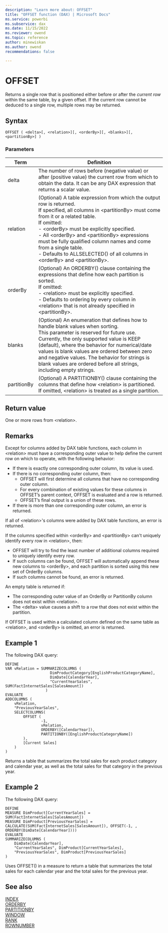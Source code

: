 ```yaml
---
description: "Learn more about: OFFSET"
title: "OFFSET function (DAX) | Microsoft Docs"
ms.service: powerbi 
ms.subservice: dax
ms.date: 11/15/2022
ms.reviewer: owend
ms.topic: reference
author: minewiskan
ms.author: owend 
recommendations: false

---
```


# OFFSET

Returns a single row that is positioned either before or after the *current row* within the same table, by a given offset. If the current row cannot be deduced to a single row, multiple rows may be returned.
  
## Syntax  
  
```dax
OFFSET ( <delta>[, <relation>][, <orderBy>][, <blanks>][, <partitionBy>] )
```
  
### Parameters  
  
|Term|Definition|  
|--------|--------------|  
|delta|The number of rows before (negative value) or after (positive value) the current row from which to obtain the data.  It can be any DAX expression that returns a scalar value. |
|relation|(Optional) A table expression from which the output row is returned. </br>If specified, all columns in \<partitionBy> must come from it or a related table. </br>If omitted: </br>- \<orderBy> must be explicitly specified.</br>- All \<orderBy> and \<partitionBy> expressions must be fully qualified column names and come from a single table. </br>- Defaults to ALLSELECTED() of all columns in \<orderBy> and \<partitionBy>.|
|orderBy|(Optional) An ORDERBY() clause containing the expressions that define how each partition is sorted. </br>If omitted: </br>- \<relation> must be explicitly specified. </br>- Defaults to ordering by every column in \<relation> that is not already specified in \<partitionBy>.|
|blanks|(Optional) An enumeration that defines how to handle blank values when sorting. </br>This parameter is reserved for future use. </br>Currently, the only supported value is KEEP (default), where the behavior for numerical/date values is blank values are ordered between zero and negative values. The behavior for strings is blank values are ordered before all strings, including empty strings.|
|partitionBy|(Optional) A PARTITIONBY() clause containing the columns that define how \<relation> is partitioned. </br> If omitted, \<relation> is treated as a single partition. |
  
## Return value

One or more rows from \<relation>.  
  
## Remarks

Except for columns added by DAX table functions, each column in \<relation> must have a corresponding outer value to help define the current row on which to operate, with the following behavior:

- If there is exactly one corresponding outer column, its value is used.
- If there is no corresponding outer column, then:
  - OFFSET will first determine all columns that have no corresponding outer column.
  - For every combination of existing values for these columns in OFFSET’s parent context, OFFSET is evaluated and a row is returned.
  - OFFSET’s final output is a union of these rows.
- If there is more than one corresponding outer column, an error is returned.

If all of \<relation>'s columns were added by DAX table functions, an error is returned.

If the columns specified within \<orderBy> and \<partitionBy> can't uniquely identify every row in \<relation>, then:

- OFFSET will try to find the least number of additional columns required to uniquely identify every row.
- If such columns can be found, OFFSET will automatically append these new columns to \<orderBy>, and each partition is sorted using this new set of OrderBy columns.  
- If such columns cannot be found, an error is returned.

An empty table is returned if:

- The corresponding outer value of an OrderBy or PartitionBy column does not exist within \<relation>.
- The \<delta> value causes a shift to a row that does not exist within the partition.  

If OFFSET is used within a calculated column defined on the same table as \<relation>, and \<orderBy> is omitted, an error is returned.

## Example 1

The following DAX query:
  
```dax
DEFINE
VAR vRelation = SUMMARIZECOLUMNS ( 
                    DimProductCategory[EnglishProductCategoryName], 
                    DimDate[CalendarYear], 
                    "CurrentYearSales", SUM(FactInternetSales[SalesAmount]) 
                  )
EVALUATE
ADDCOLUMNS (
    vRelation, 
    "PreviousYearSales", 
    SELECTCOLUMNS(
        OFFSET ( 
                -1, 
                vRelation, 
                ORDERBY([CalendarYear]), 
                PARTITIONBY([EnglishProductCategoryName])
        ),
        [Current Sales]
    )
)

```

Returns a table that summarizes the total sales for each product category and calendar year, as well as the total sales for that category in the previous year.

## Example 2

The following DAX query:

```dax
DEFINE
MEASURE DimProduct[CurrentYearSales] = SUM(FactInternetSales[SalesAmount])
MEASURE DimProduct[PreviousYearSales] = CALCULATE(SUM(FactInternetSales[SalesAmount]), OFFSET(-1, , ORDERBY(DimDate[CalendarYear])))
EVALUATE
SUMMARIZECOLUMNS (
    DimDate[CalendarYear],
    "CurrentYearSales", DimProduct[CurrentYearSales],
    "PreviousYearSales", DimProduct[PreviousYearSales]
)
```

Uses OFFSET() in a measure to return a table that summarizes the total sales for each calendar year and the total sales for the previous year.

## See also

[INDEX](index-function-dax.md)  
[ORDERBY](orderby-function-dax.md)  
[PARTITIONBY](partitionby-function-dax.md)  
[WINDOW](window-function-dax.md)  
[RANK](rank-function-dax.md)  
[ROWNUMBER](rownumber-function-dax.md)
